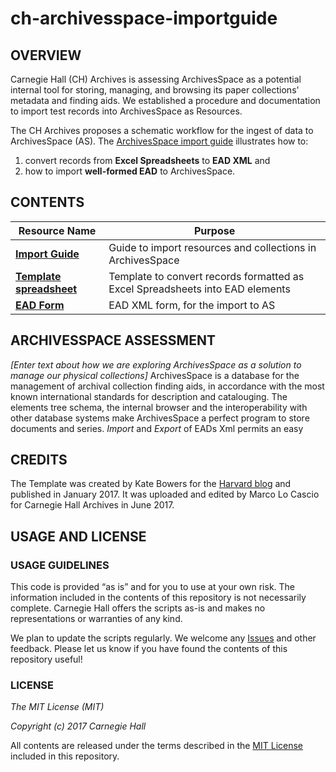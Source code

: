 # ch-archivesspace-importguide

## OVERVIEW
Carnegie Hall (CH) Archives is assessing ArchivesSpace as a potential internal tool for storing, managing, and browsing its paper collections' metadata and finding aids. We established a procedure and documentation to import test records into ArchivesSpace as Resources. 

The CH Archives proposes a schematic workflow for the ingest of data to ArchivesSpace (AS). The [ArchivesSpace import guide](archivesspace-import.md) illustrates how to:
1. convert records from **Excel Spreadsheets** to **EAD XML** and
2. how to import **well-formed EAD** to ArchivesSpace.

## CONTENTS

| Resource Name         |  Purpose           |
| ------------- |-------------|
|**[Import Guide](archivesspace-import.md)**|Guide to import resources and collections in ArchivesSpace|
|**[Template spreadsheet](EAD%20to%20AS.xlsx)**| Template to convert records formatted as Excel Spreadsheets into EAD elements|
|**[EAD Form](EAD%20to%20AS.txt)**| EAD XML form, for the import to AS |

## ARCHIVESSPACE ASSESSMENT

*[Enter text about how we are exploring ArchivesSpace as a solution to manage our physical collections]*
ArchivesSpace is a database for the management of archival collection finding aids, in accordance with the most known international standards for description and catalouging. The elements tree schema, the internal browser and the interoperability with other database systems make ArchivesSpace a perfect program to store documents and series. *Import* and *Export* of EADs Xml permits an easy 

## CREDITS
The Template was created by Kate Bowers for the [Harvard blog](https://blogs.harvard.edu/archivaldescription/2017/01/26/spreadsheet_to_ead_to_as/) and published in January 2017.  It was uploaded and edited by Marco Lo Cascio for Carnegie Hall Archives in June 2017. 

## USAGE AND LICENSE
### USAGE GUIDELINES
This code is provided “as is” and for you to use at your own risk. The information included in the contents of this repository is not necessarily complete. Carnegie Hall offers the scripts as-is and makes no representations or warranties of any kind.

We plan to update the scripts regularly. We welcome any [Issues](https://github.com/CarnegieHall/ch-archivesspace-importguide/issues) and other feedback. Please let us know if you have found the contents of this repository useful!

### LICENSE
_The MIT License (MIT)_

_Copyright (c) 2017 Carnegie Hall_

All contents are released under the terms described in the [MIT License](https://github.com/CarnegieHall/quality-control/blob/master/LICENSE) included in this repository.
